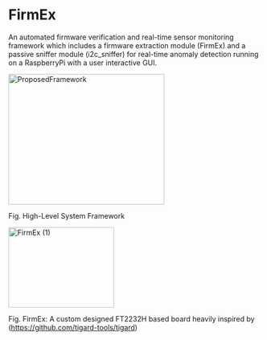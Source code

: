 # FirmEx
An automated firmware verification and real-time sensor monitoring framework which includes a firmware extraction module (FirmEx) and a passive sniffer module (i2c_sniffer) for real-time anomaly detection running on a RaspberryPi with a user interactive GUI.

<img width="310" height="260" alt="ProposedFramework" src="https://github.com/user-attachments/assets/0878f189-bd0e-4529-9299-ebbcf128aa7b" />

Fig. High-Level System Framework

<img width="210" height="160" alt="FirmEx (1)" src="https://github.com/user-attachments/assets/dea34dd7-5168-4424-a204-ae244fcb95a5" />

Fig. FirmEx: A custom designed FT2232H based board heavily inspired by (https://github.com/tigard-tools/tigard)

